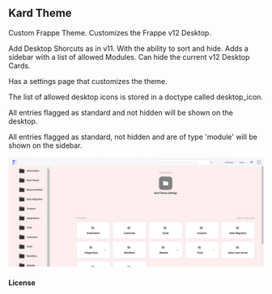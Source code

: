 ## Kard Theme

Custom Frappe Theme.
Customizes the Frappe v12 Desktop.

Add Desktop Shorcuts as in v11. With the ability to sort and hide.
Adds a sidebar with a list of allowed Modules.
Can hide the current v12 Desktop Cards.

Has a settings page that customizes the theme.

The list of allowed desktop icons is stored in a doctype called desktop_icon.

All entries flagged as standard and not hidden will be shown on the desktop.

All entries flagged as standard, not hidden and are of type 'module' will be shown on the sidebar.

<img src="Screenshot.png"/>


#### License
